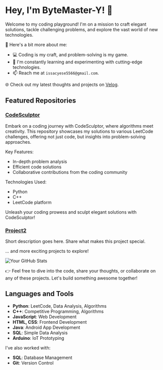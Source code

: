 # Hey, I'm ByteMaster-Y! 👋

Welcome to my coding playground! I'm on a mission to craft elegant solutions, tackle challenging problems, and explore the vast world of new technologies.

🚀 Here's a bit more about me:

- 💻 Coding is my craft, and problem-solving is my game.
- 🌱 I'm constantly learning and experimenting with cutting-edge technologies.
- 📫 Reach me at `issacyese5566@gmail.com`.

🌐 Check out my latest thoughts and projects on [Velog](https://velog.io/@ysinfrance/posts).

## Featured Repositories

### [CodeSculptor](https://github.com/ByteMaster-Y/leetcode_hub)

Embark on a coding journey with CodeSculptor, where algorithms meet creativity. This repository showcases my solutions to various LeetCode challenges, offering not just code, but insights into problem-solving approaches.

Key Features:
- In-depth problem analysis
- Efficient code solutions
- Collaborative contributions from the coding community

Technologies Used:
- Python
- C++
- LeetCode platform

Unleash your coding prowess and sculpt elegant solutions with CodeSculptor!

### [Project2](link-to-repo)
Short description goes here. Share what makes this project special.

... and more exciting projects to explore!

<!-- GitHub Stats -->
![Your GitHub Stats](https://github-readme-stats.vercel.app/api?username=ByteMaster-Y&show_icons=true&theme=radical)

👉 Feel free to dive into the code, share your thoughts, or collaborate on any of these projects. Let's build something awesome together!

## Languages and Tools

- **Python**: LeetCode, Data Analysis, Algorithms
- **C++**: Competitive Programming, Algorithms
- **JavaScript**: Web Development
- **HTML, CSS**: Frontend Development
- **Java**: Android App Development
- **SQL**: Simple Data Analysis
- **Arduino**: IoT Prototyping

I've also worked with:

- **SQL**: Database Management
- **Git**: Version Control
